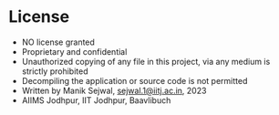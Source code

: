 # License
 * NO license granted
 * Proprietary and confidential
 * Unauthorized copying of any file in this project, via any medium is strictly prohibited
 * Decompiling the application or source code is not permitted
 * Written by Manik Sejwal, sejwal.1@iitj.ac.in, 2023
 * AIIMS Jodhpur, IIT Jodhpur, Baavlibuch